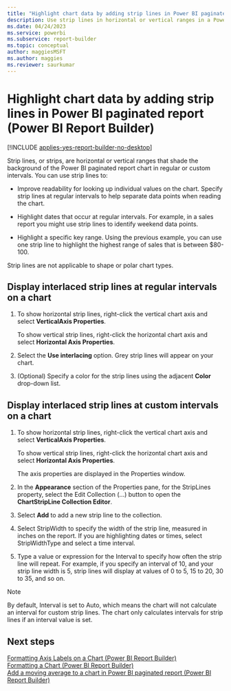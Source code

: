 ```yaml
---
title: "Highlight chart data by adding strip lines in Power BI paginated report | Microsoft Docs"
description: Use strip lines in horizontal or vertical ranges in a Power BI paginated report to improve readability, highlight dates, or highlight a specific key range in Power BI Report Builder.
ms.date: 04/24/2023
ms.service: powerbi
ms.subservice: report-builder
ms.topic: conceptual
author: maggiesMSFT
ms.author: maggies
ms.reviewer: saurkumar
---
```

# Highlight chart data by adding strip lines in Power BI paginated report (Power BI Report Builder)

[!INCLUDE [applies-yes-report-builder-no-desktop](../../../includes/applies-yes-report-builder-no-desktop.md)]

  Strip lines, or strips, are horizontal or vertical ranges that shade the background of the Power BI paginated report chart in regular or custom intervals. You can use strip lines to:  
  
- Improve readability for looking up individual values on the chart. Specify strip lines at regular intervals to help separate data points when reading the chart.  
  
- Highlight dates that occur at regular intervals. For example, in a sales report you might use strip lines to identify weekend data points.  
  
- Highlight a specific key range. Using the previous example, you can use one strip line to highlight the highest range of sales that is between $80-100.  
  
 Strip lines are not applicable to shape or polar chart types.  

## Display interlaced strip lines at regular intervals on a chart  
  
1.  To show horizontal strip lines, right-click the vertical chart axis and select **VerticalAxis Properties**.  
  
     To show vertical strip lines, right-click the horizontal chart axis and select **Horizontal Axis Properties**.  
  
2.  Select the **Use interlacing** option. Grey strip lines will appear on your chart.  
  
3.  (Optional) Specify a color for the strip lines using the adjacent **Color** drop-down list.  
  
## Display interlaced strip lines at custom intervals on a chart  
  
1.  To show horizontal strip lines, right-click the vertical chart axis and select **VerticalAxis Properties**.  
  
     To show vertical strip lines, right-click the horizontal chart axis and select **Horizontal Axis Properties**.  
  
     The axis properties are displayed in the Properties window.  
  
2.  In the **Appearance** section of the Properties pane, for the StripLines property, select the Edit Collection (...) button to open the **ChartStripLine Collection Editor**.  
  
3.  Select **Add** to add a new strip line to the collection.  
  
4.  Select StripWidth to specify the width of the strip line, measured in inches on the report. If you are highlighting dates or times, select StripWidthType and select a time interval.  
  
5.  Type a value or expression for the Interval to specify how often the strip line will repeat.  For example, if you specify an interval of 10, and your strip line width is 5, strip lines will display at values of 0 to 5, 15 to 20, 30 to 35, and so on.  
  
> [!NOTE]  
>  By default, Interval is set to Auto, which means the chart will not calculate an interval for custom strip lines. The chart only calculates intervals for strip lines if an interval value is set.  
  
## Next steps

 [Formatting Axis Labels on a Chart &#40;Power BI Report Builder&#41;](/sql/reporting-services/report-design/formatting-axis-labels-on-a-chart-report-builder-and-ssrs)   
 [Formatting a Chart &#40;Power BI Report Builder&#41;](/sql/reporting-services/report-design/formatting-a-chart-report-builder-and-ssrs)   
 [Add a moving average to a chart in Power BI paginated report (Power BI Report Builder)](add-moving-average-chart-report-builder.md) 
